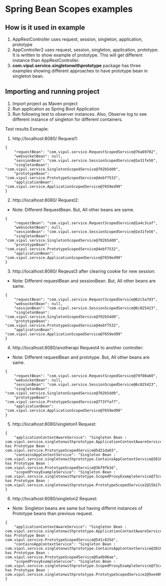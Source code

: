 # Spring Bean Scopes examples

## How is it used in example

1. AppRestController uses request, session, singleton, application, prototype
2. AppController2 uses request, session, singleton, application, prototype. It is written to show example of prototype. This will get different instance than AppRestController.
3. **com.vipul.service.singletonwithprototype** package has three examples showing different approaches to have prototype bean in singleton bean.

## Importing and running project

1. Import project as Maven project
2. Run application as Spring Boot Application
3. Run following test to observer instances. Also, Observe log to see different instance of singleton for different containers.

Test results Exmaple:

1. http://localhost:8080/  Request1:
```
{
    "requestBean": "com.vipul.service.RequestScopedService@76a69702",
    "websocketBean": null,
    "sessionBean": "com.vipul.service.SessionScopedService@1e31fe56",
    "singletonBean": "com.vipul.service.SingletonScopedService@702b5dd0",
    "prototypeBean": "com.vipul.service.PrototypeScopedService@4ebf7532",
    "applicationBean": "com.vipul.service.ApplicationScopedService@7659ed99"
}
```

2. http://localhost:8080/  Request2:
 - Note: Different RequestBean. But, All other beans are same.
``` 
{
    "requestBean": "com.vipul.service.RequestScopedService@1a4c3caf",
    "websocketBean": null,
    "sessionBean": "com.vipul.service.SessionScopedService@1e31fe56",
    "singletonBean": "com.vipul.service.SingletonScopedService@702b5dd0",
    "prototypeBean": "com.vipul.service.PrototypeScopedService@4ebf7532",
    "applicationBean": "com.vipul.service.ApplicationScopedService@7659ed99"
}
```
3. http://localhost:8080/  Reqeust3 after clearing cookie for new session:
 - Note: Different requestBean and sessionBean. But, All other beans are same.
``` 
{
    "requestBean": "com.vipul.service.RequestScopedService@62c5a7d3",
    "websocketBean": null,
    "sessionBean": "com.vipul.service.SessionScopedService@6c025423",
    "singletonBean": "com.vipul.service.SingletonScopedService@702b5dd0",
    "prototypeBean": "com.vipul.service.PrototypeScopedService@4ebf7532",
    "applicationBean": "com.vipul.service.ApplicationScopedService@7659ed99"
}
```
4. http://localhost:8080/anotherapi  Request4 to another controller: 
 - Note: Different requestBean and prototype. But, All other beans are same.
``` 
{
    "requestBean": "com.vipul.service.RequestScopedService@79f80a60",
    "websocketBean": null,
    "sessionBean": "com.vipul.service.SessionScopedService@6c025423",
    "singletonBean": "com.vipul.service.SingletonScopedService@702b5dd0",
    "prototypeBean": "com.vipul.service.PrototypeScopedService@773ffaf7",
    "applicationBean": "com.vipul.service.ApplicationScopedService@7659ed99"
}
```
5. http://localhost:8080/singleton1 Request:
```
{
    "applicationContextAwareService": "Singleton Bean : com.vipul.service.singletonwithprototype.ApplicationContextAwareService@1ecac6fe has Prototype Bean : com.vipul.service.PrototypeScopedService@5d21da03",
    "containsAppContextService": "Singleton Bean : com.vipul.service.singletonwithprototype.ContainsAppContextService@3818ee80 has Prototype Bean : com.vipul.service.PrototypeScopedService@3bf9fb3d",
    "scopedProxyExampleService": "Singleton Bean : com.vipul.service.singletonwithprototype.ScopedProxyExampleService@73cc378a has Prototype Bean : com.vipul.service.singletonwithprototype.PrototypeScopedService2@15b1fdb5"
}
```
6. http://localhost:8080/singleton2 Request:
 - Note: Singleton beans are same but having differnt instances of Prototype beans than previous request.
``` 
{
    "applicationContextAwareService": "Singleton Bean : com.vipul.service.singletonwithprototype.ApplicationContextAwareService@1ecac6fe has Prototype Bean : com.vipul.service.PrototypeScopedService@541c625d",
    "containsAppContextService": "Singleton Bean : com.vipul.service.singletonwithprototype.ContainsAppContextService@3818ee80 has Prototype Bean : com.vipul.service.PrototypeScopedService@5adb96ae",
    "scopedProxyExampleService": "Singleton Bean : com.vipul.service.singletonwithprototype.ScopedProxyExampleService@73cc378a has Prototype Bean : com.vipul.service.singletonwithprototype.PrototypeScopedService2@5ee4092d"
}
```
